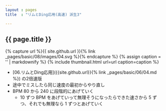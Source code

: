 ```yaml
---
layout : pages
title  : "リムとDing応用(高速) 派生3"

---
```


## {{ page.title }}

{% capture url %}{{ site.github.url }}{% link _pages/basic/08/images/04.svg %}{% endcapture %}
{% assign caption = '' | markdownify %}
{% include thumbnail.html url=url caption=caption %}

* [06.リムとDing応用]({{site.github.url}}{% link _pages/basic/06/04.md %}) の2倍速版
* 途中でミスしたら同じ速度の最初からやり直し
* BPM 80 から 240 に段階的にあげていく
  * 10 ずつ BPM をあげていって無理そうになったらできた速さから 5 ずつ、それでも無理なら 1 ずつとあげていく